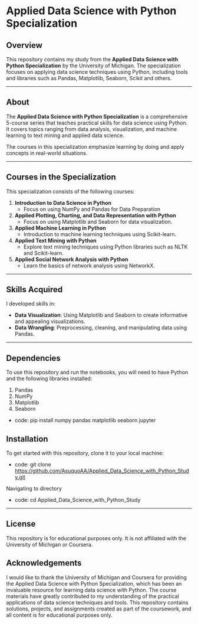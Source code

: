 # Applied Data Science with Python Specialization

## Overview

This repository contains my study from the **Applied Data Science with Python Specialization** by the University of Michigan. The specialization focuses on applying data science techniques using Python, including tools and libraries such as Pandas, Matplotlib, Seaborn, Scikit and others.

---

## About

The **Applied Data Science with Python Specialization** is a comprehensive 5-course series that teaches practical skills for data science using Python. It covers topics ranging from data analysis, visualization, and machine learning to text mining and applied data science.

The courses in this specialization emphasize learning by doing and apply concepts in real-world situations.

---

## Courses in the Specialization

This specialization consists of the following courses:

1. **Introduction to Data Science in Python**
   - Focus on using NumPy and Pandas for Data Preparation
2. **Applied Plotting, Charting, and Data Representation with Python**
   - Focus on using Matplotlib and Seaborn for data visualization.
3. **Applied Machine Learning in Python**
   - Introduction to machine learning techniques using Scikit-learn.
4. **Applied Text Mining with Python**
   - Explore text mining techniques using Python libraries such as NLTK and Scikit-learn.
5. **Applied Social Network Analysis with Python**
   - Learn the basics of network analysis using NetworkX.

---

## Skills Acquired

I developed skills in:

- **Data Visualization**: Using Matplotlib and Seaborn to create informative and appealing visualizations.
- **Data Wrangling**: Preprocessing, cleaning, and manipulating data using Pandas.

---

## Dependencies

To use this repository and run the notebooks, you will need to have Python and the following libraries installed:
1. Pandas
2. NumPy
3. Matplotlib
4. Seaborn

- code: pip install numpy pandas matplotlib seaborn jupyter

## Installation

To get started with this repository, clone it to your local machine:  
- code: git clone https://github.com/AsuquoAA/Applied_Data_Science_with_Python_Study.git

Navigating to directory
- code: cd Applied_Data_Science_with_Python_Study

---

## License
This repository is for educational purposes only. It is not affiliated with the University of Michigan or Coursera.

## Acknowledgements
I would like to thank the University of Michigan and Coursera for providing the Applied Data Science with Python Specialization, which has been an invaluable resource for learning data science with Python. The course materials have greatly contributed to my understanding of the practical applications of data science techniques and tools. This repository contains solutions, projects, and assignments created as part of the coursework, and all content is for educational purposes only.

